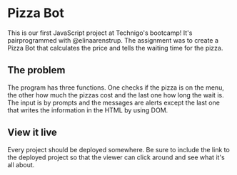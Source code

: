# Pizza Bot

This is our first JavaScript project at Technigo's bootcamp! It's pairprogrammed with @elinaarenstrup. 
The assignment was to create a Pizza Bot that calculates the price and tells the waiting time for the pizza. 

## The problem
The program has three functions. One checks if the pizza is on the menu, the other how much the pizzas cost and the last one how long the wait is. The input is by prompts and the messages are alerts except the last one that writes the information in the HTML by using DOM.

## View it live

Every project should be deployed somewhere. Be sure to include the link to the deployed project so that the viewer can click around and see what it's all about.
